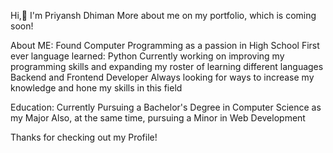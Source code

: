 Hi,👋 I'm Priyansh Dhiman 
More about me on my portfolio, which is coming soon!

About ME:
Found Computer Programming as a passion in High School
First ever language learned: Python
Currently working on improving my programming skills and expanding my roster of learning different languages
Backend and Frontend Developer
Always looking for ways to increase my knowledge and hone my skills in this field

Education:
Currently Pursuing a Bachelor's Degree in Computer Science as my Major
Also, at the same time, pursuing a Minor in Web Development

Thanks for checking out my Profile!

